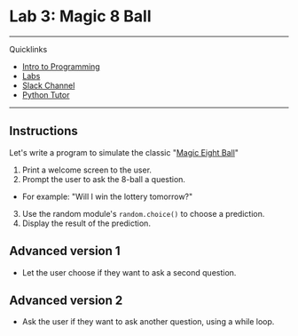 # Lab 3: Magic 8 Ball

---
Quicklinks
- [Intro to Programming](https://github.com/PdxCodeGuild/IntroToProgramming)
- [Labs](https://github.com/PdxCodeGuild/IntroToProgramming/tree/master/labs)
- [Slack Channel](https://app.slack.com/client/TH5A28SJ0/CH6DE8QK1)
- [Python Tutor](http://pythontutor.com/visualize.html#mode=edit)
---

## Instructions

Let's write a program to simulate the classic "[Magic Eight Ball](https://en.wikipedia.org/wiki/Magic_8-Ball)"

1. Print a welcome screen to the user.
2. Prompt the user to ask the 8-ball a question.
  - For example: "Will I win the lottery tomorrow?"
3. Use the random module's `random.choice()` to choose a prediction.  
4. Display the result of the prediction.

## Advanced version 1

- Let the user choose if they want to ask a second question.

## Advanced version 2

- Ask the user if they want to ask another question, using a while loop.
